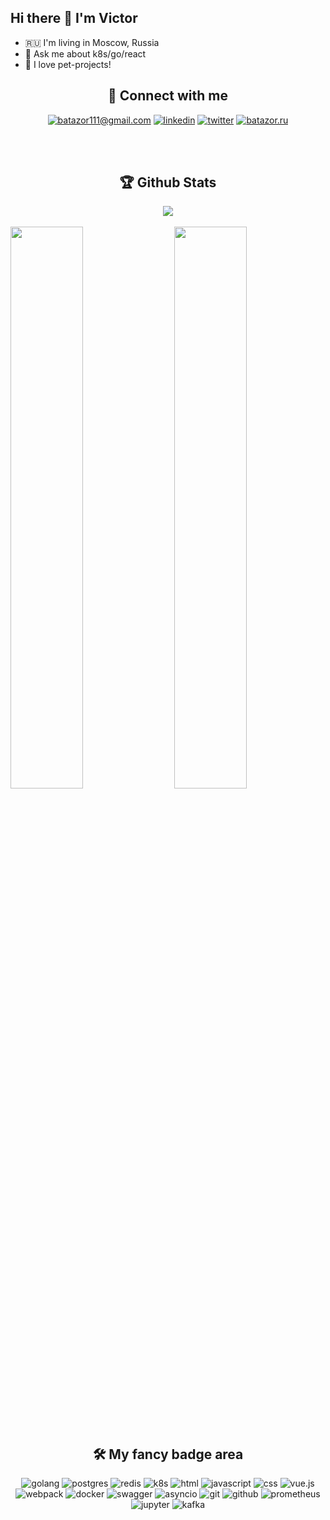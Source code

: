 ## Hi there 👋 I'm Victor

- 🇷🇺 I'm living in Moscow, Russia
- 💬 Ask me about k8s/go/react
- 🚀 I love pet-projects!


<div align="center">
  
## 🤝 Connect with me

[![batazor111@gmail.com](https://img.shields.io/badge/batazor111@gmail.com%20-%23E62B1E.svg?&style=for-the-badge&logo=mail.ru&logoColor=white)](mailto:batazor111@gmail.com)
[![linkedin](https://img.shields.io/badge/linkedin%20-%230077B5.svg?&style=for-the-badge&logo=linkedin&logoColor=white)](https://www.linkedin.com/in/batazor/)
[![twitter](https://img.shields.io/badge/batazor%20-%231DA1F2.svg?&style=for-the-badge&logo=Twitter&logoColor=white)](https://twitter.com/batazor)
[![batazor.ru](https://img.shields.io/badge/batazor.ru%20-%23FFA500.svg?&style=for-the-badge&logo=rss&logoColor=white)](https://batazor.ru)

</div>

<br /><br />

<div align="center">

## 🏆 Github Stats
  
<img src="https://github-profile-trophy.vercel.app/?username=batazor&theme=gruvbox&row=1&column=8&no-frame=true" align="center" />
</div>

<br />
  
<img src="https://github-readme-stats.vercel.app/api/top-langs/?username=batazor&layout=compact&theme=gruvbox" width="48%" align="right" >
<img src="https://github-readme-stats.vercel.app/api?username=batazor&show_icons=true&theme=gruvbox" width="48%" >


<br /><br />

<div align="center">

## 🛠 My fancy badge area

![golang](https://img.shields.io/badge/go-%2300ADD8.svg?&style=for-the-badge&logo=go&logoColor=white) ![postgres](https://img.shields.io/badge/postgres-%23316192.svg?&style=for-the-badge&logo=postgresql&logoColor=white) ![redis](https://img.shields.io/badge/redis%20-%23CC0000.svg?&style=for-the-badge&logo=redis&logoColor=white) ![k8s](https://img.shields.io/badge/kubernetes%20-%23326ce5.svg?&style=for-the-badge&logo=kubernetes&logoColor=white) ![html](https://img.shields.io/badge/html%20-%23E34F26.svg?&style=for-the-badge&logo=html5&logoColor=white) ![javascript](https://img.shields.io/badge/javascript%20-%23323330.svg?&style=for-the-badge&logo=javascript&logoColor=%23F7DF1E) ![css](https://img.shields.io/badge/css%20-%231572B6.svg?&style=for-the-badge&logo=css3&logoColor=white) ![vue.js](https://img.shields.io/badge/vuejs%20-%2335495e.svg?&style=for-the-badge&logo=vue.js&logoColor=%234FC08D) ![webpack](https://img.shields.io/badge/webpack%20-%238DD6F9.svg?&style=for-the-badge&logo=webpack&logoColor=black) ![docker](https://img.shields.io/badge/docker-%232496ED.svg?&style=for-the-badge&logo=docker&logoColor=white) ![swagger](https://img.shields.io/badge/swagger-%2385EA2D.svg?&style=for-the-badge&logo=swagger&logoColor=black) ![asyncio](https://img.shields.io/badge/asyncio-%2300BAFF.svg?&style=for-the-badge&logo=python&logoColor=white) ![git](https://img.shields.io/badge/git%20-%23F05033.svg?&style=for-the-badge&logo=git&logoColor=white) ![github](https://img.shields.io/badge/github%20actions%20-%232671E5.svg?&style=for-the-badge&logo=github%20actions&logoColor=white) ![prometheus](https://img.shields.io/badge/prometheus%20-%23E6522C.svg?&style=for-the-badge&logo=prometheus&logoColor=white) ![jupyter](https://img.shields.io/badge/Jupyter%20-%23F37626.svg?&style=for-the-badge&logo=Jupyter&logoColor=white) ![kafka](https://img.shields.io/badge/kafka%20-%23000000.svg?&style=for-the-badge&logo=apache%20kafka&logoColor=white)

</div>
  
<br />
